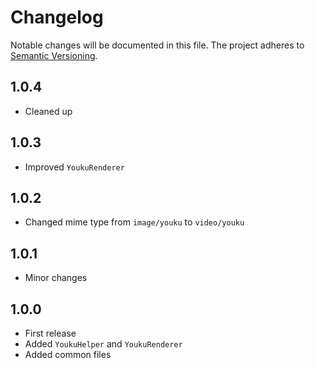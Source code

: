 Changelog
=========

Notable changes will be documented in this file. The project adheres to [Semantic Versioning].

1.0.4
-----

* Cleaned up

1.0.3
-----

* Improved `YoukuRenderer`

1.0.2
-----

* Changed mime type from `image/youku` to `video/youku`

1.0.1
-----

* Minor changes

1.0.0
-----

* First release
* Added `YoukuHelper` and `YoukuRenderer`
* Added common files

[Semantic Versioning]: http://semver.org "Semantic Versioning"